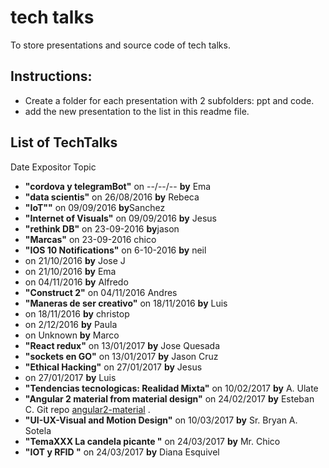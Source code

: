 # tech talks
To store presentations and source code of tech talks.
## Instructions:
- Create a folder for each presentation with 2 subfolders: ppt and code.
- add the new presentation to the list in this readme file.

## List of TechTalks
Date        Expositor    Topic
* <b>"cordova y telegramBot"</b> on --/--/--	<b>by</b> Ema
* <b>"data scientis"</b> on 26/08/2016	<b>by</b> Rebeca
* <b>"IoT""</b>  on  09/09/2016	<b>by</b>Sanchez
* <b>"Internet of Visuals"</b> on   09/09/2016 <b>by</b>	Jesus
* <b>"rethink DB"</b> on  23-09-2016	<b>by</b>jason
* <b>"Marcas"</b> on  23-09-2016	chico
* <b>"IOS 10 Notifications"</b> on  6-10-2016	 <b>by</b> neil
* on 21/10/2016	<b>by</b> Jose J
* on 21/10/2016	<b>by</b> Ema
* on 04/11/2016	<b>by</b> Alfredo
* <b>"Construct 2"</b> on  04/11/2016	Andres
* <b>"Maneras de ser creativo"</b> on  18/11/2016	<b>by</b> Luis
* on 18/11/2016	<b>by</b> christop
* on 2/12/2016	 <b>by</b> Paula
* on Unknown  <b>by</b> Marco
* <b>"React redux"</b> on  13/01/2017	<b>by</b> Jose Quesada
* <b>"sockets en GO"</b> on  13/01/2017	<b>by</b> Jason Cruz
* <b>"Ethical Hacking"</b> on 27/01/2017	<b>by</b> Jesus
* on 27/01/2017	<b>by</b> Luis
* <b>"Tendencias tecnologicas: Realidad Mixta"</b> on 10/02/2017	<b>by</b> A. Ulate
* <b>"Angular 2 material from material design"</b> on 24/02/2017    <b>by</b> Esteban C. Git repo [angular2-material](https://github.com/estebancas/angular2-material-demo.git) .
* <b>"UI-UX-Visual and Motion Design"</b> on 10/03/2017    <b>by</b> Sr. Bryan A. Sotela
* <b>"TemaXXX La candela picante "</b> on 24/03/2017    <b>by</b> Mr. Chico
* <b>"IOT y RFID  "</b> on 24/03/2017    <b>by</b> Diana Esquivel
